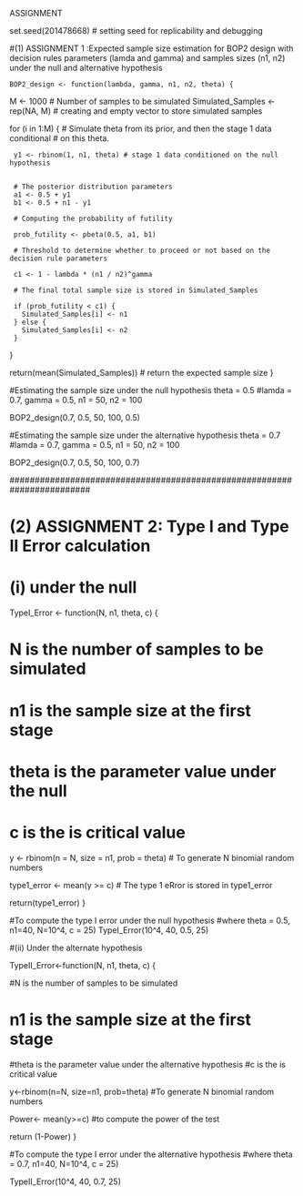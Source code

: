 
ASSIGNMENT

set.seed(201478668) # setting seed for replicability and debugging

#(1) ASSIGNMENT 1 :Expected sample size estimation for BOP2 design with decision rules parameters (lamda and gamma) and samples sizes (n1, n2) under the null and alternative hypothesis

    
    BOP2_design <- function(lambda, gamma, n1, n2, theta) {
   M <- 1000 # Number of samples to be simulated
   Simulated_Samples <- rep(NA, M) # creating and empty vector to store simulated samples

   for (i in 1:M) {
     # Simulate theta from its prior, and then the stage 1 data conditional
     # on this theta.

     y1 <- rbinom(1, n1, theta) # stage 1 data conditioned on the null hypothesis


     # The posterior distribution parameters
     a1 <- 0.5 + y1
     b1 <- 0.5 + n1 - y1

     # Computing the probability of futility

     prob_futility <- pbeta(0.5, a1, b1)

     # Threshold to determine whether to proceed or not based on the decision rule parameters

     c1 <- 1 - lambda * (n1 / n2)^gamma

     # The final total sample size is stored in Simulated_Samples

     if (prob_futility < c1) {
       Simulated_Samples[i] <- n1
     } else {
       Simulated_Samples[i] <- n2
     }
   }

   return(mean(Simulated_Samples)) # return the expected sample size
 }

#Estimating the sample size under the null hypothesis theta = 0.5
#lamda = 0.7, gamma = 0.5, n1 = 50, n2 = 100

  BOP2_design(0.7, 0.5, 50, 100, 0.5)


#Estimating the sample size under the alternative hypothesis theta = 0.7
#lamda = 0.7, gamma = 0.5, n1 = 50, n2 = 100

  BOP2_design(0.7, 0.5, 50, 100, 0.7)


########################################################################

# (2) ASSIGNMENT 2: Type I and Type II Error calculation
# (i) under the null 

  TypeI_Error <- function(N, n1, theta, c) {

   # N is the number of samples to be simulated
   # n1 is the sample size at the first stage
   # theta is the parameter value under the null
   # c is the is critical value

   y <- rbinom(n = N, size = n1, prob = theta) # To generate N binomial random numbers

   type1_error <- mean(y >= c) # The type 1 eRror is stored in type1_error

   return(type1_error)
 }

#To compute the type I error under the null hypothesis 
#where theta = 0.5, n1=40, N=10^4, c = 25)
  TypeI_Error(10^4, 40, 0.5, 25)  

#(ii) Under the alternate hypothesis

  TypeII_Error<-function(N, n1, theta, c) {
  
  #N is the number of samples to be simulated
  # n1 is the sample size at the first stage
  #theta is the parameter value under the alternative hypothesis 
  #c is the is critical value
  
  y<-rbinom(n=N, size=n1, prob=theta)    #To generate N binomial random numbers 
  
  Power<- mean(y>=c) #to compute the power of the test
  
  return (1-Power)
}

#To compute the type I error under the alternative hypothesis 
#where theta = 0.7, n1=40, N=10^4, c = 25)

  TypeII_Error(10^4, 40, 0.7, 25) 
